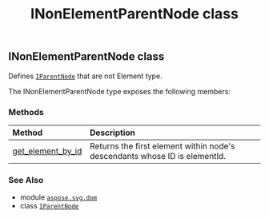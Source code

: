 ﻿---
title: INonElementParentNode class
second_title: Aspose.SVG for Python via .NET API References
description: 
type: docs
weight: 190
url: /python-net/aspose.svg.dom/inonelementparentnode/
is_root: false
---

## INonElementParentNode class

Defines [`IParentNode`](/svg/python-net/aspose.svg.dom/iparentnode) that are not Element type.



The INonElementParentNode type exposes the following members:

### Methods
| Method | Description |
| :- | :- |
| [get_element_by_id](/svg/python-net/aspose.svg.dom/inonelementparentnode/get_element_by_id/#str) | Returns the first element within node's descendants whose ID is elementId. |



### See Also
* module [`aspose.svg.dom`](..)
* class [`IParentNode`](/svg/python-net/aspose.svg.dom/iparentnode)
